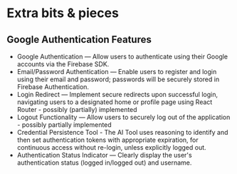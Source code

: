 # Extra bits & pieces

## Google Authentication Features

- Google Authentication — Allow users to authenticate using their Google accounts via the Firebase SDK.
- Email/Password Authentication — Enable users to register and login using their email and password; passwords will be securely stored in Firebase Authentication.
- Login Redirect — Implement secure redirects upon successful login, navigating users to a designated home or profile page using React Router - possibly (partially) implemented
- Logout Functionality — Allow users to securely log out of the application - possibly partially implemented
- Credential Persistence Tool - The AI Tool uses reasoning to identify and then set authentication tokens with appropriate expiration, for continuous access without re-login, unless explicitly logged out.
- Authentication Status Indicator — Clearly display the user's authentication status (logged in/logged out) and username.
